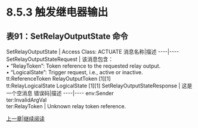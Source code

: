# 8.5.3 触发继电器输出

## 表91：SetRelayOutputState 命令

SetRelayOutputState | Access Class: ACTUATE
消息名称|描述
----|----
SetRelayOutputStateRequest | 该消息包含： <br/> • “RelayToken”: Token reference to the requested relay output. <br/> • “LogicalState”: Trigger request, i.e., active or inactive. <br/> tt:ReferenceToken RelayOutputToken [1][1] <br/> tt:RelayLogicalState LogicalState [1][1]
SetRelayOutputStateResponse | 这是一个空消息
错误码|描述
----|----
env:Sender <br/> ter:InvalidArgVal  <br/> ter:RelayToken | Unknown relay token reference.

[上一章](05.13.02.md)|[继续阅读](07.00.md)
